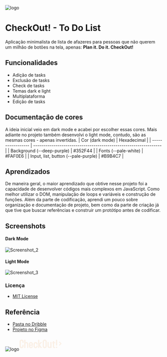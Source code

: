 ![logo](https://github.com/ribeiroLevi/CheckOut-ToDo-List/assets/126264441/5c5004f8-f146-4493-b5f2-c05aa596e547)
# CheckOut! - To Do List
Aplicação minimalista de lista de afazeres para pessoas que não querem um milhão de botões na tela, apenas: **Plan it. Do it. CheckOut!**



## Funcionalidades
- Adição de tasks
- Exclusão de tasks
- Check de tasks
- Temas dark e light
- Multiplataforma
- Edição de tasks

## Documentação de cores
A ideia inicial veio em dark mode e acabei por escolher essas cores. Mais adiante no projeto também desenvolvi o light mode, contudo, são as mesmas cores - apenas invertidas.
| Cor    (dark mode)           | Hexadecimal                                                |
| ----------------- | ---------------------------------------------------------------- |
| Background (--deep-purple)       | #352F44 |
| Fonts (--pale-white)       | #FAF0E6 |
| Input, list, button (--pale-purple)       | #B9B4C7 |


## Aprendizados

De maneira geral, o maior aprendizado que obtive nesse projeto foi a capacidade de desenvolver códigos mais complexos em JavaScript.
Como melhor utilizar o DOM, manipulação de loops e variáveis e construção de funções.
Além da parte de codificação, aprendi um pouco sobre organização e documentação de projeto, bem como da parte de criação já que tive que buscar referências e construir um protótipo antes de codificar.

## Screenshots

#### Dark Mode
![Screenshot_2](https://github.com/ribeiroLevi/CheckOut-ToDo-List/assets/126264441/33830b10-97b3-483e-bdc2-da59e77e5c64)

#### Light Mode
![Screenshot_3](https://github.com/ribeiroLevi/CheckOut-ToDo-List/assets/126264441/8bb2ac4b-33cf-4f42-b4bc-3f28803b3e22)

### Licença
 - [MIT License](https://github.com/ribeiroLevi/CheckOut-ToDo-List/blob/main/LICENSE.md)

## Referência

 - [Pasta no Dribble](https://dribbble.com/ribeiroLevi/collections/6805829-to-do-list?utm_source=Clipboard_%22clipboard_collection%22&utm_campaign=%22ribeiroLevi%22&utm_content=%22to%20do%20list%22&utm_medium=Social_Share)
 - [Projeto no Figma](https://www.figma.com/file/8Ya5dHpaKLQA0GVnCIEoFs/TO-DO-LIST?type=design&node-id=0%3A1&mode=design&t=ttbOdhDaXNS6dCQZ-1)


![logo](https://github.com/ribeiroLevi/CheckOut-ToDo-List/assets/126264441/7280535e-98e5-489d-8c42-c1d4fc51bcc2)<svg width="144" height="46" viewBox="0 0 144 46" fill="none" xmlns="http://www.w3.org/2000/svg">
<path d="M14 31.4C14 33.0533 13.4133 34.4667 12.24 35.64C11.0667 36.8133 9.65333 37.4 8 37.4H6.96C5.30667 37.4 3.89333 36.8133 2.72 35.64C1.54667 34.4667 0.96 33.0533 0.96 31.4V16.52C0.96 14.8667 1.54667 13.4533 2.72 12.28C3.89333 11.1067 5.30667 10.52 6.96 10.52H8C9.65333 10.52 11.0667 11.1067 12.24 12.28C13.4133 13.4533 14 14.8667 14 16.52V20.64H10C10 20.4 10.0133 20.0133 10.04 19.48C10.0667 18.92 10.08 18.5067 10.08 18.24C10.08 15.4667 9.18667 14.08 7.4 14.08C5.77333 14.08 4.96 15.2 4.96 17.44V30.32C4.96 32.56 5.82667 33.68 7.56 33.68C9.18667 33.68 10 32.56 10 30.32V26.84H14V31.4ZM29.0438 24.12L29.0038 37H25.0838L25.0438 25.04C25.0438 22.8 24.1771 21.68 22.4438 21.68C20.8438 21.68 20.0438 22.44 20.0438 23.96L20.1237 37H15.9238L15.8838 11L20.0438 11.04L20.0038 19.24C20.5904 18.4933 21.7371 18.12 23.4438 18.12C25.0704 18.12 26.4038 18.7067 27.4438 19.88C28.5104 21.0533 29.0438 22.4667 29.0438 24.12ZM43.9991 31.4C43.9991 33.0533 43.4124 34.4667 42.2391 35.64C41.0657 36.8133 39.6524 37.4 37.9991 37.4H36.9591C35.3057 37.4 33.8924 36.8133 32.7191 35.64C31.5457 34.4667 30.9591 33.0533 30.9591 31.4V24.12C30.9591 22.4667 31.5457 21.0533 32.7191 19.88C33.8924 18.7067 35.3057 18.12 36.9591 18.12H37.9991C39.6524 18.12 41.0657 18.7067 42.2391 19.88C43.4124 21.0533 43.9991 22.4667 43.9991 24.12V29.64H34.9591V30.32C34.9591 31.5733 35.2391 32.4533 35.7991 32.96C36.3591 33.4667 37.2791 33.72 38.5591 33.72C39.2791 33.72 39.7724 32.9467 40.0391 31.4H43.9991ZM39.9991 26.32V25.04C39.9991 22.8 39.1324 21.68 37.3991 21.68C35.7724 21.68 34.9591 22.8 34.9591 25.04V26.28L39.9991 26.32ZM58.9591 31.4C58.9591 33.0533 58.3724 34.4667 57.1991 35.64C56.0257 36.8133 54.6124 37.4 52.9591 37.4H51.9191C50.2657 37.4 48.8524 36.8133 47.6791 35.64C46.5057 34.4667 45.9191 33.0533 45.9191 31.4V24.12C45.9191 22.4667 46.5057 21.0533 47.6791 19.88C48.8524 18.7067 50.2657 18.12 51.9191 18.12H52.9591C54.6124 18.12 56.0257 18.7067 57.1991 19.88C58.3724 21.0533 58.9591 22.4667 58.9591 24.12V26.24H54.9591C54.9591 24.8267 54.8524 23.8267 54.6391 23.24C54.2657 22.2 53.5057 21.68 52.3591 21.68C50.7324 21.68 49.9191 22.8 49.9191 25.04V30.32C49.9191 32.56 50.7857 33.68 52.5191 33.68C53.6924 33.68 54.4391 33.1867 54.7591 32.2C54.8924 31.7467 54.9591 30.76 54.9591 29.24H58.9591V31.4ZM73.4894 37H68.3694L64.5694 31.4L64.6094 37H60.4094L60.3694 11L64.5294 11.04L64.5694 22.76L68.3694 17.92H73.4894L65.9694 26.84L73.4894 37ZM88.2634 31.4C88.2634 33.0533 87.6768 34.4667 86.5034 35.64C85.3301 36.8133 83.9168 37.4 82.2634 37.4H81.2234C79.5701 37.4 78.1568 36.8133 76.9834 35.64C75.8101 34.4667 75.2234 33.0533 75.2234 31.4V16.52C75.2234 14.8667 75.8101 13.4533 76.9834 12.28C78.1568 11.1067 79.5701 10.52 81.2234 10.52H82.2634C83.9168 10.52 85.3301 11.1067 86.5034 12.28C87.6768 13.4533 88.2634 14.8667 88.2634 16.52V31.4ZM84.2634 30.32V17.44C84.2634 16.4 84.1568 15.64 83.9434 15.16C83.5968 14.44 82.9701 14.08 82.0634 14.08C80.1701 14.08 79.2234 15.2 79.2234 17.44V30.32C79.2234 32.56 80.0901 33.68 81.8234 33.68C83.4501 33.68 84.2634 32.56 84.2634 30.32ZM103.695 37.04L99.535 37L99.575 36C98.9617 36.7467 97.815 37.12 96.135 37.12C94.4817 37.12 93.135 36.5467 92.095 35.4C91.055 34.2267 90.535 32.8 90.535 31.12L90.575 17.84H94.495L94.535 30.2C94.535 32.44 95.4017 33.56 97.135 33.56C98.7083 33.56 99.495 32.8 99.495 31.28L99.455 17.84H103.655L103.695 37.04ZM114.879 37.56C110.292 37.56 107.999 36.2 107.999 33.48V22.08H106.039L105.999 18.52H108.039L107.959 15H111.959L111.999 18.56H114.879V22.08H111.999V32.56C111.999 33.3067 112.319 33.7733 112.959 33.96C113.252 34.04 113.879 34.0667 114.839 34.04L114.879 37.56ZM121.731 29.08H117.571V11L121.731 11.04V29.08ZM121.771 37H117.611L117.571 32.64H121.731L121.771 37Z" fill="#FAF0E6"/>
<mask id="mask0_18_2" style="mask-type:alpha" maskUnits="userSpaceOnUse" x="119" y="11" width="25" height="24">
<rect x="119.913" y="11" width="23.9826" height="24" fill="#D9D9D9"/>
</mask>
<g mask="url(#mask0_18_2)">
<path d="M131.705 23L127.108 18.4L129.306 16.2L136.101 23L129.306 29.8L127.108 27.6L131.705 23Z" fill="#FAF0E6"/>
</g>
</svg>



